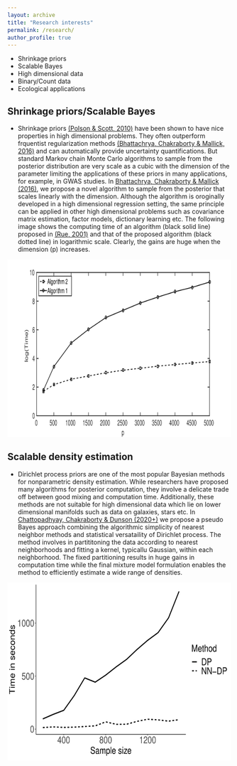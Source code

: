 ```yaml
---
layout: archive
title: "Research interests"
permalink: /research/
author_profile: true
---
```


* Shrinkage priors
* Scalable Bayes
* High dimensional data
* Binary/Count data
* Ecological applications


## Shrinkage priors/Scalable Bayes
* Shrinkage priors [(Polson & Scott, 2010)](https://faculty.chicagobooth.edu/nicholas.polson/research/papers/Bayes1.pdf) have been shown to have nice properties in high dimensional problems. They often outperform frquentist regularization methods [(Bhattachrya, Chakraborty & Mallick, 2016)](https://arxiv.org/abs/1506.04778) and can automatically provide uncertainty quantifications. But standard Markov chain 
Monte Carlo algorithms to sample from the posterior distribution are very scale as a cubic with the dimension of the parameter limiting
the applications of these priors in many applications, for example, in GWAS studies. In [Bhattachrya, Chakraborty & Mallick (2016)](https://arxiv.org/abs/1506.04778), we propose a novel algorithm to sample from the posterior that scales linearly with the dimension. 
Although the algorithm is oroginally developed in a high dimensional regression setting, the same principle can be applied in other 
high dimensional problems such as covariance matrix estimation, factor models, dictionary learning etc. The following image shows the
computing time of an algorithm (black solid line) proposed in [(Rue, 2001)](https://rss.onlinelibrary.wiley.com/doi/abs/10.1111/1467-9868.00288) and that of the proposed algorithm (black dotted line) in logarithmic scale. Clearly, the gains are huge when the dimension (p) increases.
<img src="https://github.com/antik015/antik015.github.io/blob/master/images/time_comp-1.png" width = 700 height = 400>


## Scalable density estimation
* Dirichlet process priors are one of the most popular Bayesian methods for nonparametric density estimation. While researchers have proposed many algorithms for posterior computation, they involve a delicate trade off between good mixing and computation time. Additionally, these methods are not suitable for high dimensional data which lie on lower dimensional manifolds such as data on galaxies, stars etc. In [Chattopadhyay, Chakraborty & Dunson (2020+)](https://arxiv.org/abs/2003.07953) we propose a pseudo Bayes approach combining the algorithmic simplicity of nearest neighbor methods and statistical versataility of Dirichlet process. The method involves in partititoning the data according to nearest neighborhoods and fitting a kernel, typicallu Gaussian, within each neighborhood. The fixed partitioning results in
huge gains in computation time while the final mixture model formulation enables the method to efficiently estimate a wide range of densities. 
<img src="https://github.com/antik015/antik015.github.io/blob/master/images/runtime_mvt-eps-converted-to-1.png" width = 700 height = 400>
